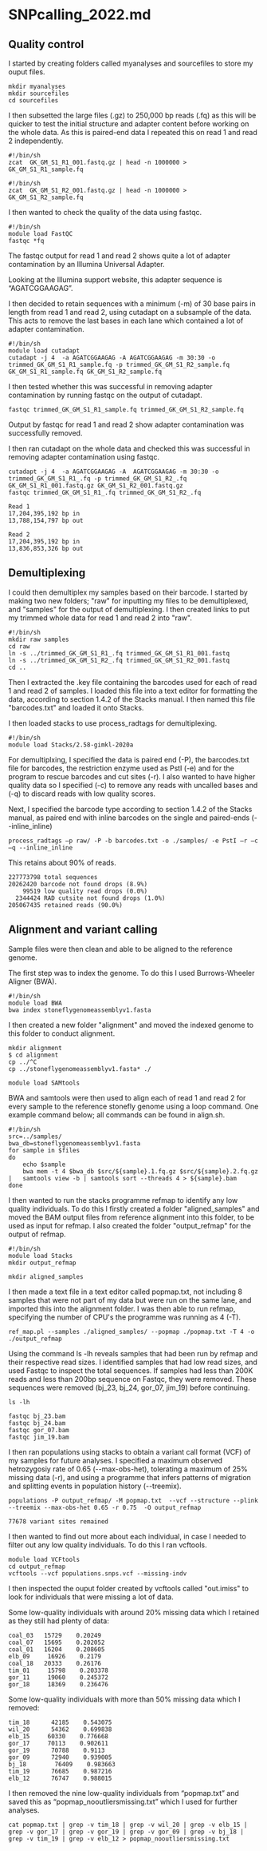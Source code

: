 # SNPcalling_2022.md
## Quality control

I started by creating folders called myanalyses and sourcefiles to store my ouput files.

```
mkdir myanalyses
mkdir sourcefiles
cd sourcefiles
```

I then subsetted the large files (.gz) to 250,000 bp reads (.fq) as this will be quicker to test the initial structure and adapter content before working on the whole data. As this is paired-end data I repeated this on read 1 and read 2 independently.

```
#!/bin/sh  
zcat  GK_GM_S1_R1_001.fastq.gz | head -n 1000000 > GK_GM_S1_R1_sample.fq 

#!/bin/sh  
zcat  GK_GM_S1_R2_001.fastq.gz | head -n 1000000 > GK_GM_S1_R2_sample.fq 
```

I then wanted to check the quality of the data using fastqc. 

```
#!/bin/sh 
module load FastQC 
fastqc *fq 
```

The fastqc output for read 1 and read 2 shows quite a lot of adapter contamination by an Illumina Universal Adapter. 

Looking at the Illumina support website, this adapter sequence is “AGATCGGAAGAG”. 

I then decided to retain sequences with a minimum (-m) of 30 base pairs in length from read 1 and read 2, using cutadapt on a subsample of the data. This acts to remove the last bases in each lane which contained a lot of adapter contamination. 

```
#!/bin/sh 
module load cutadapt 
cutadapt -j 4  -a AGATCGGAAGAG -A AGATCGGAAGAG -m 30:30 -o trimmed_GK_GM_S1_R1_sample.fq -p trimmed_GK_GM_S1_R2_sample.fq GK_GM_S1_R1_sample.fq GK_GM_S1_R2_sample.fq 
```

I then tested whether this was successful in removing adapter contamination by running fastqc on the output of cutadapt.

```
fastqc trimmed_GK_GM_S1_R1_sample.fq trimmed_GK_GM_S1_R2_sample.fq 
```

Output by fastqc for read 1 and read 2 show adapter contamination was successfully removed.

I then ran cutadapt on the whole data and checked this was successful in removing adapter contamination using fastqc.

```
cutadapt -j 4  -a AGATCGGAAGAG -A  AGATCGGAAGAG -m 30:30 -o trimmed_GK_GM_S1_R1_.fq -p trimmed_GK_GM_S1_R2_.fq GK_GM_S1_R1_001.fastq.gz GK_GM_S1_R2_001.fastq.gz
fastqc trimmed_GK_GM_S1_R1_.fq trimmed_GK_GM_S1_R2_.fq 
```

```
Read 1 
17,204,395,192 bp in 
13,788,154,797 bp out  
 
Read 2  
17,204,395,192 bp in 
13,836,853,326 bp out  
```

## Demultiplexing

I could then demultiplex my samples based on their barcode. I started by making two new folders; "raw" for inputting my files to be demultiplexed, and "samples" for the output of demultiplexing. I then created links to put my trimmed whole data for read 1 and read 2 into "raw".

```
#!/bin/sh 
mkdir raw samples 
cd raw 
ln -s ../trimmed_GK_GM_S1_R1_.fq trimmed_GK_GM_S1_R1_001.fastq 
ln -s ../trimmed_GK_GM_S1_R2_.fq trimmed_GK_GM_S1_R2_001.fastq 
cd ..  
```

Then I extracted the .key file containing the barcodes used for each of read 1 and read 2 of samples. I loaded this file into a text editor for formatting the data, according to section 1.4.2 of the Stacks manual. I then named this file "barcodes.txt" and loaded it onto Stacks.

I then loaded stacks to use process_radtags for demultiplexing.

```
#!/bin/sh 
module load Stacks/2.58-gimkl-2020a 
```

For demultiplxing, I specified the data is paired end (-P), the barcodes.txt file for barcodes, the restriction enzyme used as PstI (-e)  and for the program to rescue barcodes and cut sites (-r). I also wanted to have higher quality data so I specified (-c) to remove any reads with uncalled bases and (-q) to discard reads with low quality scores.

Next, I specified the barcode type according to section 1.4.2 of the Stacks manual, as paired end with inline barcodes on the single and paired-ends (--inline_inline)

```
process_radtags –p raw/ -P -b barcodes.txt -o ./samples/ -e PstI –r –c –q --inline_inline 
```

This retains about 90% of reads.

```
227773798 total sequences 
20262420 barcode not found drops (8.9%) 
    99519 low quality read drops (0.0%) 
  2344424 RAD cutsite not found drops (1.0%) 
205067435 retained reads (90.0%) 
```

## Alignment and variant calling

Sample files were then clean and able to be aligned to the reference genome.

The first step was to index the genome. To do this I used Burrows-Wheeler Aligner (BWA).

```
#!/bin/sh 
module load BWA 
bwa index stoneflygenomeassemblyv1.fasta 
```

I then created a new folder "alignment" and moved the indexed genome to this folder to conduct alignment.

```
mkdir alignment 
$ cd alignment 
cp ../^C 
cp ../stoneflygenomeassemblyv1.fasta* ./ 
```

```
module load SAMtools 
```

BWA and samtools were then used to align each of read 1 and read 2 for every sample to the reference stonefly genome using a loop command. One example command below; all commands can be found in align.sh.

```
#!/bin/sh 
src=../samples/ 
bwa_db=stoneflygenomeassemblyv1.fasta 
for sample in $files 
do  
    echo $sample 
    bwa mem -t 4 $bwa_db $src/${sample}.1.fq.gz $src/${sample}.2.fq.gz |   samtools view -b | samtools sort --threads 4 > ${sample}.bam 
done 
```

I then wanted to run the stacks programme refmap to identify any low quality individuals. To do this I firstly created a folder "aligned_samples" and moved the BAM output files from reference alignment into this folder, to be used as input for refmap. I also created the folder "output_refmap" for the output of refmap.

```
#!/bin/sh 
module load Stacks 
mkdir output_refmap 

mkdir aligned_samples 
```

I then made a text file in a text editor called popmap.txt, not including 8 samples that were not part of my data but were run on the same lane, and imported this into the alignment folder. I was then able to run refmap, specifying the number of CPU's the programme was running as 4 (-T).

```
ref_map.pl --samples ./aligned_samples/ --popmap ./popmap.txt -T 4 -o ./output_refmap 
```

Using the command ls -lh reveals samples that had been run by refmap and their respective read sizes. I identified samples that had low read sizes, and used Fastqc to inspect the total sequences. If samples had less than 200K reads and less than 200bp sequence on Fastqc, they were removed. These sequences were removed (bj_23, bj_24, gor_07, jim_19) before continuing. 

```
ls -lh

fastqc bj_23.bam
fastqc bj_24.bam
fastqc gor_07.bam
fastqc jim_19.bam
```

I then ran populations using stacks to obtain a variant call format (VCF) of my samples for future analyses. I specified a maximum observed hetrozygosiy rate of 0.65 (--max-obs-het), tolerating a maximum of 25% missing data (-r), and using a programme that infers patterns of migration and splitting events in population history (--treemix). 

```
populations -P output_refmap/ -M popmap.txt  --vcf --structure --plink --treemix --max-obs-het 0.65 -r 0.75  -O output_refmap 
```

```
77678 variant sites remained 
```

I then wanted to find out more about each individual, in case I needed to filter out any low quality individuals. To do this I ran vcftools.

```
module load VCFtools 
cd output_refmap 
vcftools --vcf populations.snps.vcf --missing-indv
```

I then inspected the ouput folder created by vcftools called "out.imiss" to look for individuals that were missing a lot of data.

Some low-quality individuals with around 20% missing data which I retained as they still had plenty of data: 

```
coal_03   15729    0.20249 
coal_07   15695    0.202052 
coal_01   16204    0.208605 
elb_09	   16926    0.2179 
coal_18   20333    0.26176 
tim_01	   15798    0.203378 
gor_11	   19060    0.245372 
gor_18	   18369    0.236476 
```

Some low-quality individuals with more than 50% missing data which I removed:

```
tim_18	    42185    0.543075 
wil_20	    54362    0.699838 
elb_15     60330    0.776668 
gor_17     70113    0.902611 
gor_19	    70788    0.9113 
gor_09	    72940    0.939005 
bj_18	     76409    0.983663 
tim_19	    76685    0.987216 
elb_12	    76747    0.988015 
```

I then removed the nine low-quality individuals from “popmap.txt” and saved this as “popmap_nooutliersmissing.txt” which I used for further analyses.

```
cat popmap.txt | grep -v tim_18 | grep -v wil_20 | grep -v elb_15 | grep -v gor_17 | grep -v gor_19 | grep -v gor_09 | grep -v bj_18 | grep -v tim_19 | grep -v elb_12 > popmap_nooutliersmissing.txt 
```









